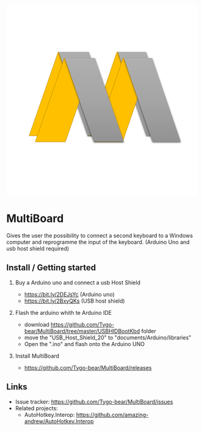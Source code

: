 ![MultiBoard logo](https://github.com/Tygo-bear/MultiBoard/blob/master/icons/logo/MultiBoard.png)
# MultiBoard
Gives the user the possibility to connect a second keyboard to a Windows computer and reprogramme the input of the keyboard.
(Arduino Uno and usb host shield required)

## Install / Getting started

1) Buy a Arduino uno and connect a usb Host Shield
   * https://bit.ly/2DEJsYc (Arduino uno)
   * https://bit.ly/2BxyQKs (USB host shield)

2) Flash the arduino whith te Arduino IDE
   * download https://github.com/Tygo-bear/MultiBoard/tree/master/USBHIDBootKbd folder
   * move the "USB_Host_Shield_20" to "documents/Arduino/libraries"
   * Open the ".ino" and flash onto the Arduino UNO

3) Install MultiBoard
   * https://github.com/Tygo-bear/MultiBoard/releases

## Links
- Issue tracker: https://github.com/Tygo-bear/MultiBoard/issues
- Related projects:
  - AutoHotkey.Interop: https://github.com/amazing-andrew/AutoHotkey.Interop
